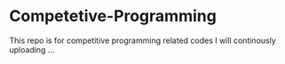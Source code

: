 # Competetive-Programming
This repo is for competitive programming related codes
I will continously uploading ...
